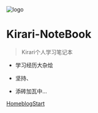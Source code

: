 

![logo](https://yee-1312555989.cos.ap-guangzhou.myqcloud.com//blogCLEAN%20CODE.webp)

# Kirari-NoteBook

> Kirari个人学习笔记本



- 学习经历大杂烩
- 坚持、

- 添砖加瓦中...

[Home](https://kiko2568.top)[blog](https://netlify.kiko2568.top)[Start](/README.md)







